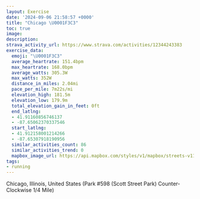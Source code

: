 ```yaml
---
layout: Exercise
date: '2024-09-06 21:58:57 +0000'
title: "Chicago \U0001F3C3"
toc: true
image:
description:
strava_activity_url: https://www.strava.com/activities/12344243383
exercise_data:
  emoji: "\U0001F3C3"
  average_heartrate: 151.4bpm
  max_heartrate: 168.0bpm
  average_watts: 305.3W
  max_watts: 352W
  distance_in_miles: 2.04mi
  pace_per_mile: 7m22s/mi
  elevation_high: 181.5m
  elevation_low: 179.9m
  total_elevation_gain_in_feet: 0ft
  end_latlng:
  - 41.91160856746137
  - -87.65062370337546
  start_latlng:
  - 41.912158001214266
  - -87.65307918190956
  similar_activities_count: 86
  similar_activities_trend: 0
  mapbox_image_url: https://api.mapbox.com/styles/v1/mapbox/streets-v11/static/path-5+787af2-1.0(e%7Bx~F%60l~uOCwACYIU%40OVg%40r%40%7B%40r%40iAJgA%3FiBLI%40EE_ABU%40aB%3FcHCq%40%40u%40Ak%40%40i%40EwC%40_CGkA%5EDNQHEX%40z%40CP%40HDDNGzCB%7CAFLNRJHRDxAGVIRYDQBc%40EcBBc%40Gc%40IMOO%5BIMAgADKDQLGLEPC%5C%3F%60C%40j%40DNNRVJrA%40REJGRWH%5BAw%40BaAAm%40Ia%40OYSKMAy%40%40WAODKHQb%40Eb%40C~%40%40nAFf%40PVJDdAFh%40CNGLONc%40BO%3F%5BEoA%40q%40Ga%40SYSI%5BAeABQDMNGLG%60%40Cr%40B%60B%40%60%40HTPRPH%7CACHCVSPY%40SAgBAeAEQQ%5DIKOE%7DAAQE%5BA%5BG%5DAw%40BSBKDELAXFx%40%40fAFfAEfGFxEDh%40%3FfJ),pin-s-s+e5b22e(-87.65137,41.91171),pin-s-f+89ae00(-87.64921999999997,41.91082999999999)/auto/800x800?access_token=pk.eyJ1Ijoiam9zaGJlY2ttYW4iLCJhIjoiY205eWR2aDd1MWZ6djJrbXc4a3M0bWZleiJ9.XiG9OWkNcZk2QzjJbxLB4A
tags:
- running
---
```




Chicago, Illinois, United States (Park #598 (Scott Street Park) Counter-Clockwise 1/4 Mile)
